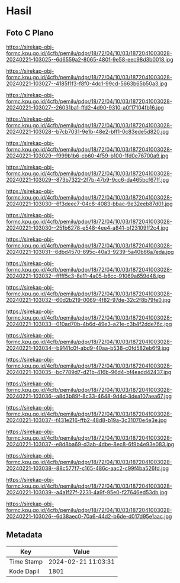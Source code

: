 # Hasil

## Foto C Plano

https://sirekap-obj-formc.kpu.go.id/4cfb/pemilu/pdpr/18/72/04/10/03/1872041003028-20240221-103025--6d6559a2-8065-480f-9e58-eec98d3b0018.jpg

https://sirekap-obj-formc.kpu.go.id/4cfb/pemilu/pdpr/18/72/04/10/03/1872041003028-20240221-103027--4185f1f3-f8f0-4dc1-99cd-5663b65b50a3.jpg

https://sirekap-obj-formc.kpu.go.id/4cfb/pemilu/pdpr/18/72/04/10/03/1872041003028-20240221-103027--26031ba1-ffd2-4d90-9310-a0f17104fb16.jpg

https://sirekap-obj-formc.kpu.go.id/4cfb/pemilu/pdpr/18/72/04/10/03/1872041003028-20240221-103028--b7cb7031-9e1b-48e2-bff1-0c83ede5d820.jpg

https://sirekap-obj-formc.kpu.go.id/4cfb/pemilu/pdpr/18/72/04/10/03/1872041003028-20240221-103029--f999b1b6-cb60-4f59-b100-1fd0e76700a9.jpg

https://sirekap-obj-formc.kpu.go.id/4cfb/pemilu/pdpr/18/72/04/10/03/1872041003028-20240221-103029--873b7322-2f7b-47b9-9cc6-da465bcf67ff.jpg

https://sirekap-obj-formc.kpu.go.id/4cfb/pemilu/pdpr/18/72/04/10/03/1872041003028-20240221-103030--6f3deec7-04c8-4083-bbac-9e32eeb87d01.jpg

https://sirekap-obj-formc.kpu.go.id/4cfb/pemilu/pdpr/18/72/04/10/03/1872041003028-20240221-103030--251b6278-e548-4ee4-a841-bf23109ff2c4.jpg

https://sirekap-obj-formc.kpu.go.id/4cfb/pemilu/pdpr/18/72/04/10/03/1872041003028-20240221-103031--6dbd4570-695c-40a3-9239-5a40b66a7eda.jpg

https://sirekap-obj-formc.kpu.go.id/4cfb/pemilu/pdpr/18/72/04/10/03/1872041003028-20240221-103032--fffff5c3-8e11-4a05-b6cc-91069a659d48.jpg

https://sirekap-obj-formc.kpu.go.id/4cfb/pemilu/pdpr/18/72/04/10/03/1872041003028-20240221-103032--60d2b219-0069-4f82-97de-32c2f8b79fe0.jpg

https://sirekap-obj-formc.kpu.go.id/4cfb/pemilu/pdpr/18/72/04/10/03/1872041003028-20240221-103033--010ad70b-4b6d-49e3-a21e-c3b4f2dde76c.jpg

https://sirekap-obj-formc.kpu.go.id/4cfb/pemilu/pdpr/18/72/04/10/03/1872041003028-20240221-103034--b9141c0f-abd9-40aa-b538-c0fd582eb6f9.jpg

https://sirekap-obj-formc.kpu.go.id/4cfb/pemilu/pdpr/18/72/04/10/03/1872041003028-20240221-103035--bc7789d7-d21b-416b-96d4-bf4eadd42437.jpg

https://sirekap-obj-formc.kpu.go.id/4cfb/pemilu/pdpr/18/72/04/10/03/1872041003028-20240221-103036--a8d3b89f-8c33-4648-9d4d-3dea107aea67.jpg

https://sirekap-obj-formc.kpu.go.id/4cfb/pemilu/pdpr/18/72/04/10/03/1872041003028-20240221-103037--f431e216-ffb2-48d8-b19a-3c31070e4e3e.jpg

https://sirekap-obj-formc.kpu.go.id/4cfb/pemilu/pdpr/18/72/04/10/03/1872041003028-20240221-103037--e8d8ba69-d3ab-4dbe-8ec8-6f9b4e93e083.jpg

https://sirekap-obj-formc.kpu.go.id/4cfb/pemilu/pdpr/18/72/04/10/03/1872041003028-20240221-103038--88c577f7-c165-486c-aac2-c99f4ba526fd.jpg

https://sirekap-obj-formc.kpu.go.id/4cfb/pemilu/pdpr/18/72/04/10/03/1872041003028-20240221-103039--a4a1f27f-2231-4a9f-95e0-f27646ed53db.jpg

https://sirekap-obj-formc.kpu.go.id/4cfb/pemilu/pdpr/18/72/04/10/03/1872041003028-20240221-103026--6d38aec0-70a6-44d2-b6de-d017d95e1aac.jpg


## Metadata

| Key        | Value               |
| ---------- | ------------------- |
| Time Stamp | 2024-02-21 11:03:31 |
| Kode Dapil | 1801                |



